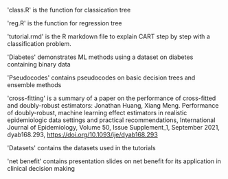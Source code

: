 'class.R' is the function for classication tree

'reg.R' is the function for regression tree

'tutorial.rmd' is the R markdown file to explain CART step by step with a classification problem.

'Diabetes' demonstrates ML methods using a dataset on diabetes containing binary data

'Pseudocodes' contains pseudocodes on basic decision trees and ensemble methods

'cross-fitting' is a summary of a paper on the performance of cross-fitted and doubly-robust estimators: Jonathan Huang, Xiang Meng. Performance of doubly-robust, machine learning effect estimators in realistic epidemiologic data settings and practical recommendations, International Journal of Epidemiology, Volume 50, Issue Supplement_1, September 2021, dyab168.293, https://doi.org/10.1093/ije/dyab168.293

'Datasets' contains the datasets used in the tutorials

'net benefit' contains presentation slides on net benefit for its application in clinical decision making